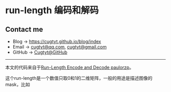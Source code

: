 # run-length 编码和解码

## Contact me

* Blog -> <https://cugtyt.github.io/blog/index>
* Email -> <cugtyt@qq.com>, <cugtyt@gmail.com>
* GitHub -> [Cugtyt@GitHub](https://github.com/Cugtyt)

---

本文的代码来自于[Run-Length Encode and Decode paulorzp](https://www.kaggle.com/paulorzp/run-length-encode-and-decode)。

这个run-length是一个数值只取0和1的二维矩阵，一般的用途是描述图像的mask，比如